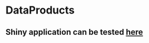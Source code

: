 # DataProducts

## Shiny application can be tested [here](https://rgeos.shinyapps.io/DataProducts/)

